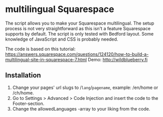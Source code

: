 # multilingual Squarespace

The script allows you to make your Squarespace multilingual. The setup process is not very straightforward as this isn't a feature Squarespace supports by default.
The script is only tested with Bedford layout. Some knowledge of JavaScript and CSS is probably needed.

The code is based on this tutorial: https://answers.squarespace.com/questions/124120/how-to-build-a-multilingual-site-in-squarespace-7.html
Demo: http://wildblueberry.fi

## Installation

1. Change your pages' url slugs to /`lang`/`pagename`, example: /en/home or /ch/home.
2. Go to Settings > Advanced > Code Injection and insert the code to the Footer-section.
3. Change the allowedLanguages -array to your liking from the code.